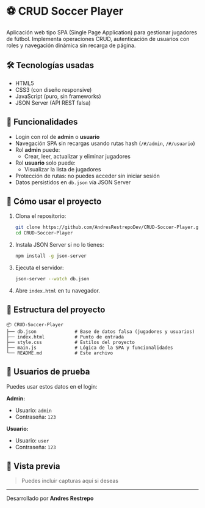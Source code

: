 # ⚽ CRUD Soccer Player

Aplicación web tipo SPA (Single Page Application) para gestionar jugadores de fútbol. Implementa operaciones CRUD, autenticación de usuarios con roles y navegación dinámica sin recarga de página.

## 🛠️ Tecnologías usadas

- HTML5
- CSS3 (con diseño responsive)
- JavaScript (puro, sin frameworks)
- JSON Server (API REST falsa)

## 📌 Funcionalidades

- Login con rol de **admin** o **usuario**
- Navegación SPA sin recargas usando rutas hash (`/#/admin`, `/#/usuario`)
- Rol **admin** puede:
  - Crear, leer, actualizar y eliminar jugadores
- Rol **usuario** solo puede:
  - Visualizar la lista de jugadores
- Protección de rutas: no puedes acceder sin iniciar sesión
- Datos persistidos en `db.json` vía JSON Server

## 🚀 Cómo usar el proyecto

1. Clona el repositorio:
   ```bash
   git clone https://github.com/AndresRestrepoDev/CRUD-Soccer-Player.git
   cd CRUD-Soccer-Player
   ```

2. Instala JSON Server si no lo tienes:
   ```bash
   npm install -g json-server
   ```

3. Ejecuta el servidor:
   ```bash
   json-server --watch db.json
   ```

4. Abre `index.html` en tu navegador.

## 📁 Estructura del proyecto

```
📦 CRUD-Soccer-Player
├── db.json              # Base de datos falsa (jugadores y usuarios)
├── index.html           # Punto de entrada
├── style.css            # Estilos del proyecto
├── main.js              # Lógica de la SPA y funcionalidades
└── README.md            # Este archivo
```

## 🔐 Usuarios de prueba

Puedes usar estos datos en el login:

**Admin:**
- Usuario: `admin`
- Contraseña: `123`

**Usuario:**
- Usuario: `user`
- Contraseña: `123`

## 📸 Vista previa

> Puedes incluir capturas aquí si deseas

---

Desarrollado por **Andres Restrepo**
